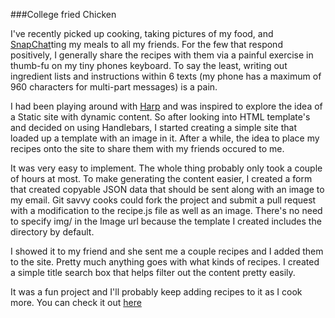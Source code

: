 ###College fried Chicken

I've recently picked up cooking, taking pictures of my food, and [SnapChat]ting 
my meals to all my friends. For the few that respond positively, I generally 
share the recipes with them via a painful exercise in thumb-fu on my tiny phones
keyboard. To say the least, writing out ingredient lists and instructions within 6 texts 
(my phone has a maximum of 960 characters for multi-part messages) is a pain. 

I had been playing around with [Harp] and was inspired to explore the idea of a Static
site with dynamic content. So after looking into HTML template's and decided on
using Handlebars, I started creating a simple site that loaded up a template with
an image in it. After a while, the idea to place my recipes onto the site to share
them with my friends occured to me.

It was very easy to implement. The whole thing probably only took a couple of hours
at most. To make generating the content easier, I created a form that created copyable JSON
data that should be sent along with an image to my email. Git savvy cooks could fork the project
and submit a pull request with a modification to the recipe.js file as well as an image. There's
no need to specify img/ in the Image url because the template I created includes the directory
by default. 

I showed it to my friend and she sent me a couple recipes and I added them to the site. Pretty
much anything goes with what kinds of recipes. I created a simple title search box that
helps filter out the content pretty easily. 

It was a fun project and I'll probably keep adding recipes to it as I cook more. You can check it out 
[here]

[SnapChat]:http://www.snapchat.com/
[Harp]:http://harpjs.com
[here]:http://ethanjoachimeldridge.info/cooking/
